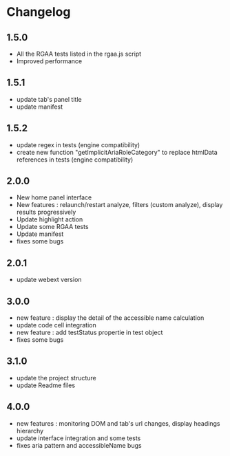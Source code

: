 # Changelog

## 1.5.0

- All the RGAA tests listed in the rgaa.js script
- Improved performance

## 1.5.1

- update tab's panel title
- update manifest

## 1.5.2

- update regex in tests (engine compatibility)
- create new function "getImplicitAriaRoleCategory" to replace htmlData references in tests (engine compatibility)

## 2.0.0

- New home panel interface
- New features : relaunch/restart analyze, filters (custom analyze), display results progressively
- Update highlight action
- Update some RGAA tests
- Update manifest 
- fixes some bugs

## 2.0.1
- update webext version

## 3.0.0
- new feature : display the detail of the accessible name calculation
- update code cell integration
- new feature : add testStatus propertie in test object
- fixes some bugs

## 3.1.0
- update the project structure
- update Readme files

## 4.0.0
- new features : monitoring DOM and tab's url changes, display headings hierarchy
- update interface integration and some tests
- fixes aria pattern and accessibleName bugs

